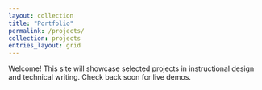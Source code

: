 ```yaml
---
layout: collection
title: "Portfolio"
permalink: /projects/
collection: projects
entries_layout: grid
---
```


Welcome! This site will showcase selected projects in instructional design and technical writing. Check back soon for live demos.

